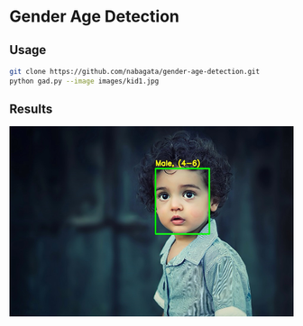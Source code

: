 # Gender Age Detection

## Usage
```bash
git clone https://github.com/nabagata/gender-age-detection.git 
python gad.py --image images/kid1.jpg
```
## Results

![kid1](output.jpg)
